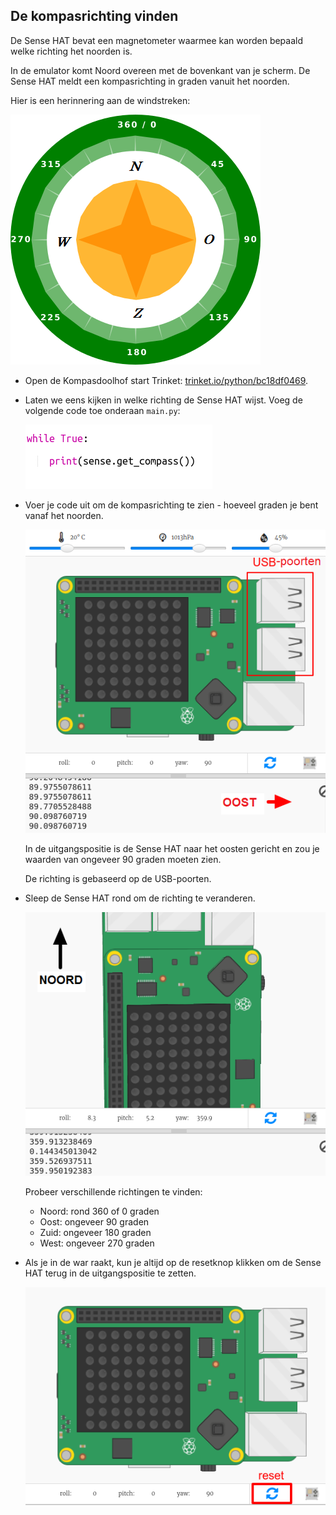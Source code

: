 ## De kompasrichting vinden

De Sense HAT bevat een magnetometer waarmee kan worden bepaald welke richting het noorden is.

In de emulator komt Noord overeen met de bovenkant van je scherm. De Sense HAT meldt een kompasrichting in graden vanuit het noorden.

Hier is een herinnering aan de windstreken:

![schermafbeelding](images/compass-nsew.png)

+ Open de Kompasdoolhof start Trinket: <a href="https://trinket.io/python/bc18df0469" target="_blank">trinket.io/python/bc18df0469</a>.

+ Laten we eens kijken in welke richting de Sense HAT wijst. Voeg de volgende code toe onderaan `main.py`:
    
    ![schermafbeelding](images/compass-get.png)

+ Voer je code uit om de kompasrichting te zien - hoeveel graden je bent vanaf het noorden.
    
    ![schermafbeelding](images/compass-east.png)
    
    In de uitgangspositie is de Sense HAT naar het oosten gericht en zou je waarden van ongeveer 90 graden moeten zien.
    
    De richting is gebaseerd op de USB-poorten.

+ Sleep de Sense HAT rond om de richting te veranderen.
    
    ![schermafbeelding](images/compass-north.png)
    
    Probeer verschillende richtingen te vinden:
    
    + Noord: rond 360 of 0 graden 
    + Oost: ongeveer 90 graden
    + Zuid: ongeveer 180 graden
    + West: ongeveer 270 graden

+ Als je in de war raakt, kun je altijd op de resetknop klikken om de Sense HAT terug in de uitgangspositie te zetten.
    
    ![schermafbeelding](images/compass-reset.png)